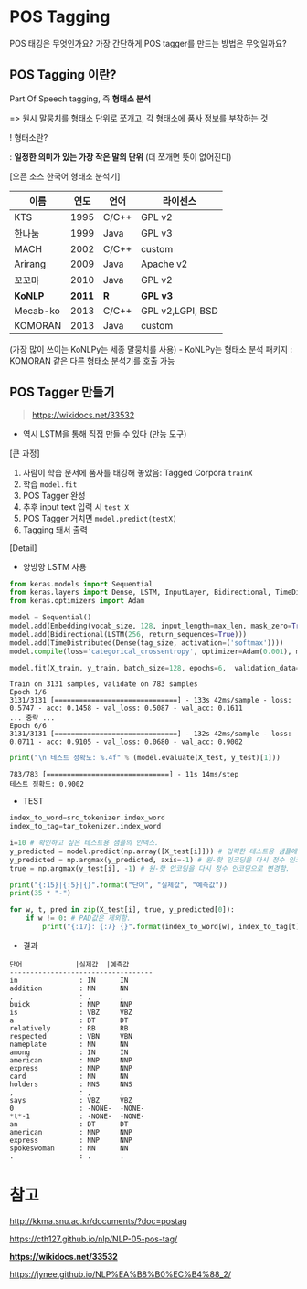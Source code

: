 # POS Tagging

POS 태깅은 무엇인가요? 가장 간단하게 POS tagger를 만드는 방법은 무엇일까요?

## POS Tagging 이란?

Part Of Speech tagging, 즉 **형태소 분석**

=> 원시 말뭉치를 형태소 단위로 쪼개고, 각 <u>형태소에 품사 정보를 부착</u>하는 것

! 형태소란?

: **일정한 의미가 있는 가장 작은 말의 단위** (더 쪼개면 뜻이 없어진다)



[오픈 소스 한국어 형태소 분석기]

| 이름      | 연도     | 언어  | 라이센스         |
| --------- | -------- | ----- | ---------------- |
| KTS       | 1995     | C/C++ | GPL v2           |
| 한나눔    | 1999     | Java  | GPL v3           |
| MACH      | 2002     | C/C++ | custom           |
| Arirang   | 2009     | Java  | Apache v2        |
| 꼬꼬마    | 2010     | Java  | GPL v2           |
| **KoNLP** | **2011** | **R** | **GPL v3**       |
| Mecab-ko  | 2013     | C/C++ | GPL v2,LGPI, BSD |
| KOMORAN   | 2013     | Java  | custom           |

(가장 많이 쓰이는 KoNLPy는 세종 말뭉치를 사용) - KoNLPy는 형태소 분석 패키지 : KOMORAN 같은 다른 형태소 분석기를 호출 가능



## POS Tagger 만들기

> https://wikidocs.net/33532

- 역시 LSTM을 통해 직접 만들 수 있다 (만능 도구)



[큰 과정]

1. 사람이 학습 문서에 품사를 태깅해 놓았음: Tagged Corpora `trainX`
2. 학습 `model.fit`
3. POS Tagger 완성
4. 추후 input text 입력 시 `test X`
5. POS Tagger 거치면 `model.predict(testX)`
6. Tagging 돼서 출력



[Detail]

- 양방향 LSTM 사용

```python
from keras.models import Sequential
from keras.layers import Dense, LSTM, InputLayer, Bidirectional, TimeDistributed, Embedding
from keras.optimizers import Adam
```

```python
model = Sequential()
model.add(Embedding(vocab_size, 128, input_length=max_len, mask_zero=True))
model.add(Bidirectional(LSTM(256, return_sequences=True)))
model.add(TimeDistributed(Dense(tag_size, activation=('softmax'))))
model.compile(loss='categorical_crossentropy', optimizer=Adam(0.001), metrics=['accuracy'])
```

```python
model.fit(X_train, y_train, batch_size=128, epochs=6,  validation_data=(X_test, y_test))
```



```
Train on 3131 samples, validate on 783 samples
Epoch 1/6
3131/3131 [==============================] - 133s 42ms/sample - loss: 0.5747 - acc: 0.1458 - val_loss: 0.5087 - val_acc: 0.1611
... 중략 ...
Epoch 6/6
3131/3131 [==============================] - 132s 42ms/sample - loss: 0.0711 - acc: 0.9105 - val_loss: 0.0680 - val_acc: 0.9002
```



```python
print("\n 테스트 정확도: %.4f" % (model.evaluate(X_test, y_test)[1]))
```

```
783/783 [==============================] - 11s 14ms/step
테스트 정확도: 0.9002
```

- TEST

```python
index_to_word=src_tokenizer.index_word
index_to_tag=tar_tokenizer.index_word

i=10 # 확인하고 싶은 테스트용 샘플의 인덱스.
y_predicted = model.predict(np.array([X_test[i]])) # 입력한 테스트용 샘플에 대해서 예측 y를 리턴
y_predicted = np.argmax(y_predicted, axis=-1) # 원-핫 인코딩을 다시 정수 인코딩으로 변경함.
true = np.argmax(y_test[i], -1) # 원-핫 인코딩을 다시 정수 인코딩으로 변경함.

print("{:15}|{:5}|{}".format("단어", "실제값", "예측값"))
print(35 * "-")

for w, t, pred in zip(X_test[i], true, y_predicted[0]):
    if w != 0: # PAD값은 제외함.
        print("{:17}: {:7} {}".format(index_to_word[w], index_to_tag[t].upper(), index_to_tag[pred].upper()))
```

- 결과

```
단어             |실제값  |예측값
-----------------------------------
in               : IN      IN
addition         : NN      NN
,                : ,       ,
buick            : NNP     NNP
is               : VBZ     VBZ
a                : DT      DT
relatively       : RB      RB
respected        : VBN     VBN
nameplate        : NN      NN
among            : IN      IN
american         : NNP     NNP
express          : NNP     NNP
card             : NN      NN
holders          : NNS     NNS
,                : ,       ,
says             : VBZ     VBZ
0                : -NONE-  -NONE-
*t*-1            : -NONE-  -NONE-
an               : DT      DT
american         : NNP     NNP
express          : NNP     NNP
spokeswoman      : NN      NN
.                : .       .
```





# 참고

http://kkma.snu.ac.kr/documents/?doc=postag

https://cth127.github.io/nlp/NLP-05-pos-tag/

**https://wikidocs.net/33532**

https://jynee.github.io/NLP%EA%B8%B0%EC%B4%88_2/